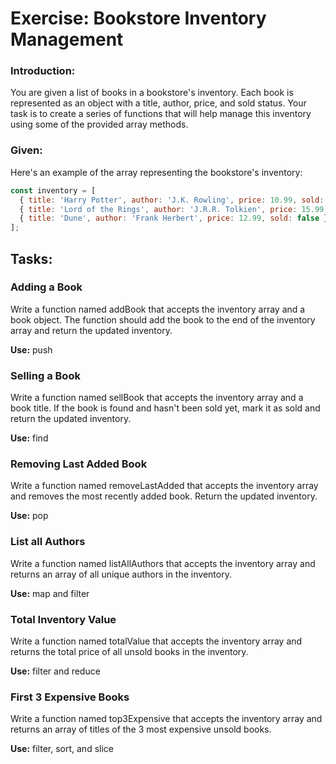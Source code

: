 # Exercise: Bookstore Inventory Management

### Introduction:
You are given a list of books in a bookstore's inventory. Each book is represented as an object with a title, author, price, and sold status. Your task is to create a series of functions that will help manage this inventory using some of the provided array methods.

### Given:
Here's an example of the array representing the bookstore's inventory:

```javascript
const inventory = [
  { title: 'Harry Potter', author: 'J.K. Rowling', price: 10.99, sold: false },
  { title: 'Lord of the Rings', author: 'J.R.R. Tolkien', price: 15.99, sold: true },
  { title: 'Dune', author: 'Frank Herbert', price: 12.99, sold: false }
];
```

## Tasks:

### Adding a Book

Write a function named addBook that accepts the inventory array and a book object. The function should add the book to the end of the inventory array and return the updated inventory.

**Use:** push

### Selling a Book

Write a function named sellBook that accepts the inventory array and a book title. If the book is found and hasn't been sold yet, mark it as sold and return the updated inventory.

**Use:** find

### Removing Last Added Book

Write a function named removeLastAdded that accepts the inventory array and removes the most recently added book. Return the updated inventory.

**Use:** pop

### List all Authors

Write a function named listAllAuthors that accepts the inventory array and returns an array of all unique authors in the inventory.

**Use:** map and filter

### Total Inventory Value

Write a function named totalValue that accepts the inventory array and returns the total price of all unsold books in the inventory.

**Use:** filter and reduce

### First 3 Expensive Books

Write a function named top3Expensive that accepts the inventory array and returns an array of titles of the 3 most expensive unsold books.

**Use:** filter, sort, and slice

